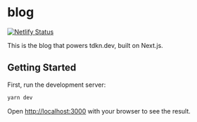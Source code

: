 # blog

[![Netlify Status](https://api.netlify.com/api/v1/badges/b7e6fd38-d0a6-4e8a-a264-a1d21879ee3a/deploy-status)](https://app.netlify.com/sites/tdkn-dev/deploys)

This is the blog that powers tdkn.dev, built on Next.js.

## Getting Started

First, run the development server:

```bash
yarn dev
```

Open [http://localhost:3000](http://localhost:3000) with your browser to see the result.
